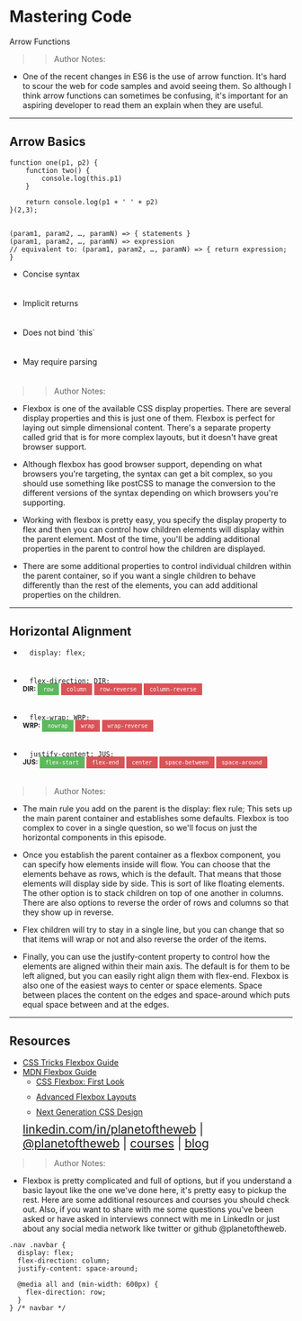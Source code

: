 
<!-- .slide: data-state="title" -->

# Mastering Code
Arrow Functions

>> Author Notes:
- One of the recent changes in ES6 is the use of arrow function. It's hard to scour the web for code samples and avoid seeing them. So although I think arrow functions can sometimes be confusing, it's important for an aspiring developer to read them an explain when they are useful.

---

## Arrow Basics

```
function one(p1, p2) {
	function two() {
		console.log(this.p1)
	}
	
	return console.log(p1 + ' ' + p2)
}(2,3);


(param1, param2, …, paramN) => { statements }
(param1, param2, …, paramN) => expression
// equivalent to: (param1, param2, …, paramN) => { return expression; }

```

<ul>
  <li class="fragment">Concise syntax</li>
  <li class="fragment">Implicit returns</li>
  <li class="fragment">Does not bind `this`</li>
  <li class="fragment">May require parsing</li>
</ul>

>> Author Notes:
- Flexbox is one of the available CSS display properties. There are several display properties and this is just one of them. Flexbox is perfect for laying out simple dimensional content. There's a separate property called grid that is for more complex layouts, but it doesn't have great browser support.

- Although flexbox has good browser support, depending on what browsers you're targeting, the syntax can get a bit complex, so you should use something like postCSS to manage the conversion to the different versions of the syntax depending on which browsers you're supporting.

- Working with flexbox is pretty easy, you specify the display property to flex and then you can control how children elements will display within the parent element. Most of the time, you'll be adding additional properties in the parent to control how the children are displayed.

- There are some additional properties to control individual children within the parent container, so if you want a single children to behave differently than the rest of the elements, you can add additional properties on the children.

---

## Horizontal Alignment

<style>
  ul li.fragment {
    margin-bottom: 35px;
  }
</style>
<ul>
	<li class="fragment" style="line-height: 100%"><div><code style="padding: 6px 12px">display: flex;</code></div>
	</li>
	<li class="fragment" style="line-height: 100%"><div><code style="padding: 6px 12px">flex-direction: DIR;</code></div>
		<small style="line-height: 120%; vertical-align: text-bottom;">
      <b>DIR:</b> <code style="background:#5cb85c; color:white; padding: 5px 10px;">row</code>
			<code style="background:#D95357; color:white; padding: 5px 10px;">column</code>
			<code style="background:#D95357; color:white; padding: 5px 10px;">row-reverse</code>
			<code style="background:#D95357; color:white; padding: 5px 10px;">column-reverse</code>
		</small>
	</li>
	<li class="fragment" style="line-height: 100%"><div><code style="padding: 6px 12px">flex-wrap: WRP;</code></div>
		<small style="line-height: 120%; vertical-align: text-bottom;">
			<b>WRP:</b> <code style="background:#5cb85c; color:white; padding: 5px 10px;">nowrap</code>
			<code style="background:#D95357; color:white; padding: 5px 10px;">wrap</code>
			<code style="background:#D95357; color:white; padding: 5px 10px;">wrap-reverse</code>
		</small>
	</li>
	<li class="fragment" style="line-height: 100%"><div><code style="padding: 6px 12px">justify-content: JUS;</code></div>
		<small style="line-height: 120%; vertical-align: text-bottom;">
			<b>JUS:</b> <code style="background:#5cb85c; color:white; padding: 5px 10px;">flex-start</code>
			<code style="background:#D95357; color:white; padding: 5px 10px;">flex-end</code>
			<code style="background:#D95357; color:white; padding: 5px 10px;">center</code>
			<code style="background:#D95357; color:white; padding: 5px 10px;">space-between</code>
			<code style="background:#D95357; color:white; padding: 5px 10px;">space-around</code>
		</small>
	</li>
</ul>

>> Author Notes:
- The main rule you add on the parent is the display: flex rule; This sets up the main parent container and establishes some defaults. Flexbox is too complex to cover in a single question, so we'll focus on just the horizontal components in this episode.

- Once you establish the parent container as a flexbox component, you can specify how elements inside will flow. You can choose that the elements behave as rows, which is the default. That means that those elements will display side by side. This is sort of like floating elements. The other option is to stack children on top of one another in columns. There are also options to reverse the order of rows and columns so that they show up in reverse.

- Flex children will try to stay in a single line, but you can change that so that items will wrap or not and also reverse the order of the items.

- Finally, you can use the justify-content property to control how the elements are aligned within their main axis. The default is for them to be left aligned, but you can easily right align them with flex-end. Flexbox is also one of the easiest ways to center or space elements. Space between places the content on the edges and space-around which puts equal space between and at the edges.

---

## Resources
<ul>
  <li><a href="https://css-tricks.com/snippets/css/a-guide-to-flexbox/">CSS Tricks Flexbox Guide</a></li>
  <li><a href="https://developer.mozilla.org/en-US/docs/Learn/CSS/CSS_layout/Flexbox">MDN Flexbox Guide</a></li>
  <li style="list-style: none;">
    <ul>
      <li style="margin-bottom: 10px"><a href="https://www.linkedin.com/learning/css-flexbox-first-look">CSS Flexbox: First Look</a></li>
      <li style="margin-bottom: 10px"><a href="https://www.linkedin.com/learning/advanced-responsive-layouts-with-css-flexbox/what-is-flexbox">Advanced Flexbox Layouts</a></li>
      <li style="margin-bottom: 10px"><a href="https://www.linkedin.com/learning/next-generation-css-design-with-postcss-and-cssnext">Next Generation CSS Design</a></li>
    </ul>
  </li>
  <li style="list-style: none; font-size: 1.3rem;"><a href="hhttps://www.linkedin.com/in/planetoftheweb">linkedin.com/in/planetoftheweb</a> | <a href="https://www.twitter.com/planetoftheweb">@planetoftheweb</a> | <a href="https://www.linkedin.com/learning/instructors/ray-villalobos">courses</a> | <a href="https://raybo.org">blog</a></li>
</ul>


>> Author Notes:
- Flexbox is pretty complicated and full of options, but if you understand a basic layout like the one we've done here, it's pretty easy to pickup the rest. Here are some additional resources and courses you should check out. Also, if you want to share with me some questions you've been asked or have asked in interviews connect with me in LinkedIn or just about any social media network like twitter or github @planetoftheweb.

```
.nav .navbar {
  display: flex;
  flex-direction: column;
  justify-content: space-around;

  @media all and (min-width: 600px) {
    flex-direction: row;
  }
} /* navbar */
```